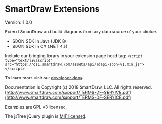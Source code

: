 # SmartDraw Extensions
Version: 1.0.0

Extend SmartDraw and build diagrams from any data source of your choice.

- SDON SDK in Java (JDK 8)
- SDON SDK in C# (.NET 4.5)

Include our bridging library in your extension page head tag:
```<script type="text/javascript" src="https://cs1.smartdraw.com/assets/api/sdapi-sdon-v1.min.js"></script>```

To learn more visit our [developer docs](http://www.smartdraw.com/developers).

Documentation is Copyright (c) 2018 SmartDraw, LLC. All rights reserved.
[http://www.smartdraw.com/support/TERMS-OF-SERVICE.pdf](http://www.smartdraw.com/support/TERMS-OF-SERVICE.pdf)

Examples are [GPL v3 licensed](https://www.gnu.org/licenses/gpl-3.0.html).

The jsTree jQuery plugin is [MIT licensed](https://opensource.org/licenses/MIT).
